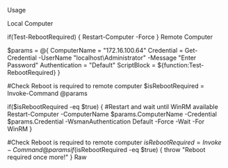 Usage

Local Computer

if(Test-RebootRequired)
{
    Restart-Computer -Force
}
Remote Computer

$params = @{
    ComputerName = "172.16.100.64"
    Credential = Get-Credential -UserName "localhost\Administrator" -Message "Enter Password"
    Authentication = "Default"
    ScriptBlock = ${function:Test-RebootRequired}
}

#Check Reboot is required to remote computer
$isRebootRequired = Invoke-Command @params

if($isRebootRequired -eq $true)
{
    #Restart and wait until WinRM available
    Restart-Computer -ComputerName $params.ComputerName -Credential $params.Credential -WsmanAuthentication Default -Force -Wait -For WinRM
}

#Check Reboot is required to remote computer
$isRebootRequired = Invoke-Command @params
if($isRebootRequired -eq $true)
{
    throw "Reboot required once more!"
}
Raw
